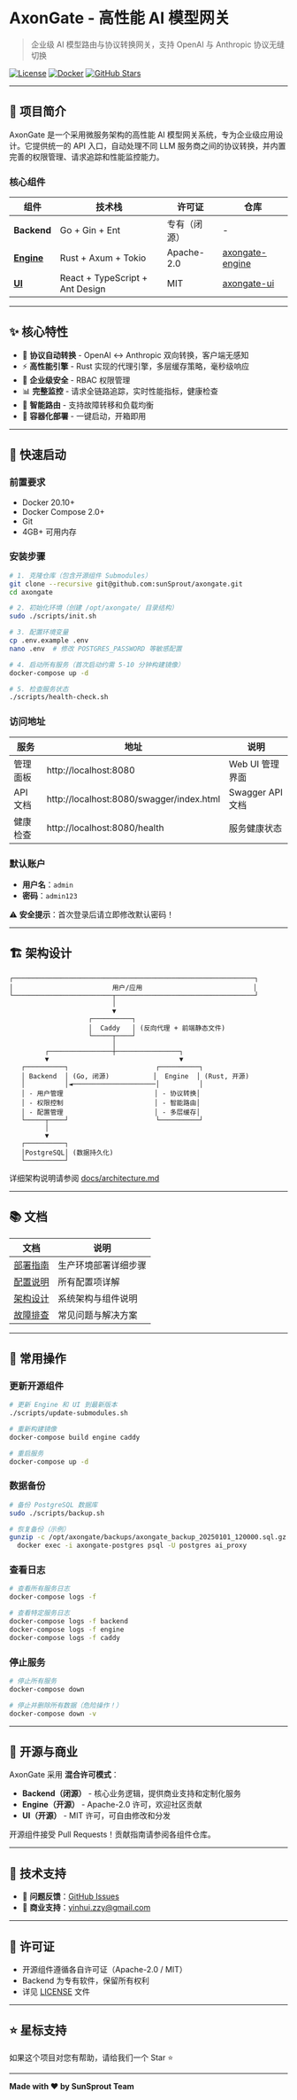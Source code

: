 # AxonGate - 高性能 AI 模型网关

> 企业级 AI 模型路由与协议转换网关，支持 OpenAI 与 Anthropic 协议无缝切换

[![License](https://img.shields.io/badge/license-Mixed-blue.svg)](LICENSE)
[![Docker](https://img.shields.io/badge/docker-ready-brightgreen.svg)](docker-compose.yml)
[![GitHub Stars](https://img.shields.io/github/stars/sunSprout/axongate.svg)](https://github.com/sunSprout/axongate/stargazers)

---

## 📖 项目简介

AxonGate 是一个采用微服务架构的高性能 AI 模型网关系统，专为企业级应用设计。它提供统一的 API 入口，自动处理不同 LLM 服务商之间的协议转换，并内置完善的权限管理、请求追踪和性能监控能力。

### 核心组件

| 组件                                                       | 技术栈                          | 许可证       | 仓库                                                            |
| ---------------------------------------------------------- | ------------------------------- | ------------ | --------------------------------------------------------------- |
| **Backend**                                                | Go + Gin + Ent                  | 专有（闭源） | -                                                               |
| **[Engine](https://github.com/sunSprout/axongate-engine)** | Rust + Axum + Tokio             | Apache-2.0   | [axongate-engine](https://github.com/sunSprout/axongate-engine) |
| **[UI](https://github.com/sunSprout/axongate-ui)**         | React + TypeScript + Ant Design | MIT          | [axongate-ui](https://github.com/sunSprout/axongate-ui)         |

---

## ✨ 核心特性

- 🚀 **协议自动转换** - OpenAI ↔ Anthropic 双向转换，客户端无感知
- ⚡ **高性能引擎** - Rust 实现的代理引擎，多层缓存策略，毫秒级响应
- 🔐 **企业级安全** - RBAC 权限管理
- 📊 **完整监控** - 请求全链路追踪，实时性能指标，健康检查
- 🔄 **智能路由** - 支持故障转移和负载均衡
- 🐳 **容器化部署** - 一键启动，开箱即用

---

## 🚀 快速启动

### 前置要求

- Docker 20.10+
- Docker Compose 2.0+
- Git
- 4GB+ 可用内存

### 安装步骤

```bash
# 1. 克隆仓库（包含开源组件 Submodules）
git clone --recursive git@github.com:sunSprout/axongate.git
cd axongate

# 2. 初始化环境（创建 /opt/axongate/ 目录结构）
sudo ./scripts/init.sh

# 3. 配置环境变量
cp .env.example .env
nano .env  # 修改 POSTGRES_PASSWORD 等敏感配置

# 4. 启动所有服务（首次启动约需 5-10 分钟构建镜像）
docker-compose up -d

# 5. 检查服务状态
./scripts/health-check.sh
```

### 访问地址

| 服务     | 地址                                     | 说明             |
| -------- | ---------------------------------------- | ---------------- |
| 管理面板 | http://localhost:8080                    | Web UI 管理界面  |
| API 文档 | http://localhost:8080/swagger/index.html | Swagger API 文档 |
| 健康检查 | http://localhost:8080/health             | 服务健康状态     |

### 默认账户

- **用户名**：`admin`
- **密码**：`admin123`

⚠️ **安全提示**：首次登录后请立即修改默认密码！

---

## 🏗️ 架构设计

```
┌─────────────────────────────────────────────────────────────┐
│                         用户/应用                            │
└─────────────────────────┬───────────────────────────────────┘
                          │
                          ▼
                    ┌──────────┐
                    │  Caddy   │ (反向代理 + 前端静态文件)
                    └─────┬────┘
                          │
         ┌────────────────┼────────────────┐
         ▼                                 ▼
   ┌──────────┐                      ┌──────────┐
   │ Backend  │ (Go, 闭源)           │  Engine  │ (Rust, 开源)
   │          │◄─────────────────────│          │
   │ - 用户管理                       │ - 协议转换│
   │ - 权限控制                       │ - 智能路由│
   │ - 配置管理                       │ - 多层缓存│
   └─────┬────┘                      └──────────┘
         │
         ▼
   ┌──────────┐
   │PostgreSQL│ (数据持久化)
   └──────────┘
```

详细架构说明请参阅 [docs/architecture.md](docs/architecture.md)

---

## 📚 文档

| 文档                                | 说明                 |
| ----------------------------------- | -------------------- |
| [部署指南](docs/deployment.md)      | 生产环境部署详细步骤 |
| [配置说明](docs/configuration.md)   | 所有配置项详解       |
| [架构设计](docs/architecture.md)    | 系统架构与组件说明   |
| [故障排查](docs/troubleshooting.md) | 常见问题与解决方案   |

---

## 🔧 常用操作

### 更新开源组件

```bash
# 更新 Engine 和 UI 到最新版本
./scripts/update-submodules.sh

# 重新构建镜像
docker-compose build engine caddy

# 重启服务
docker-compose up -d
```

### 数据备份

```bash
# 备份 PostgreSQL 数据库
sudo ./scripts/backup.sh

# 恢复备份（示例）
gunzip -c /opt/axongate/backups/axongate_backup_20250101_120000.sql.gz | \
  docker exec -i axongate-postgres psql -U postgres ai_proxy
```

### 查看日志

```bash
# 查看所有服务日志
docker-compose logs -f

# 查看特定服务日志
docker-compose logs -f backend
docker-compose logs -f engine
docker-compose logs -f caddy
```

### 停止服务

```bash
# 停止所有服务
docker-compose down

# 停止并删除所有数据（危险操作！）
docker-compose down -v
```

---

## 🤝 开源与商业

AxonGate 采用 **混合许可模式**：

- **Backend（闭源）** - 核心业务逻辑，提供商业支持和定制化服务
- **Engine（开源）** - Apache-2.0 许可，欢迎社区贡献
- **UI（开源）** - MIT 许可，可自由修改和分发

开源组件接受 Pull Requests！贡献指南请参阅各组件仓库。

---

## 💬 技术支持

- 🐛 **问题反馈**：[GitHub Issues](https://github.com/sunSprout/axongate/issues)
- 📧 **商业支持**：yinhui.zzy@gmail.com


---

## 📄 许可证

- 开源组件遵循各自许可证（Apache-2.0 / MIT）
- Backend 为专有软件，保留所有权利
- 详见 [LICENSE](LICENSE) 文件

---

## ⭐ 星标支持

如果这个项目对您有帮助，请给我们一个 Star ⭐️

---

**Made with ❤️ by SunSprout Team**
